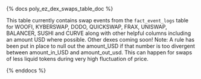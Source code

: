 {% docs poly_ez_dex_swaps_table_doc %}

This table currently contains swap events from the ```fact_event_logs``` table for WOOFI, KYBERSWAP, DODO, QUICKSWAP, FRAX, UNISWAP, BALANCER, SUSHI and CURVE along with other helpful columns including an amount USD where possible. Other dexes coming soon! 
Note: A rule has been put in place to null out the amount_USD if that number is too divergent between amount_in_USD and amount_out_usd. This can happen for swaps of less liquid tokens during very high fluctuation of price.

{% enddocs %}